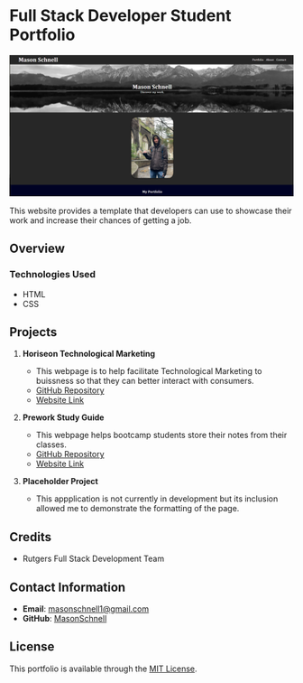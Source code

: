 # Full Stack Developer Student Portfolio

![Screenshot of website.](image-1.png)

This website provides a template that developers can use to showcase their work and increase their chances of getting a job.

## Overview

### Technologies Used

-   HTML
-   CSS

## Projects

1. **Horiseon Technological Marketing**

    - This webpage is to help facilitate Technological Marketing to buissness so that they can better interact with consumers.
    - [GitHub Repository](https://github.com/MasonSchnell/horiseon-challenge)
    - [Website Link](https://masonschnell.github.io/horiseon-challenge/)

2. **Prework Study Guide**

    - This webpage helps bootcamp students store their notes from their classes.
    - [GitHub Repository](https://github.com/MasonSchnell/prework-study-guide)
    - [Website Link](https://masonschnell.github.io/prework-study-guide/)

3. **Placeholder Project**
    - This appplication is not currently in development but its inclusion allowed me to demonstrate the formatting of the page.

## Credits

-   Rutgers Full Stack Development Team

## Contact Information

-   **Email**: masonschnell1@gmail.com
-   **GitHub**: [MasonSchnell](https://github.com/MasonSchnell)

## License

This portfolio is available through the [MIT License](LICENSE).
